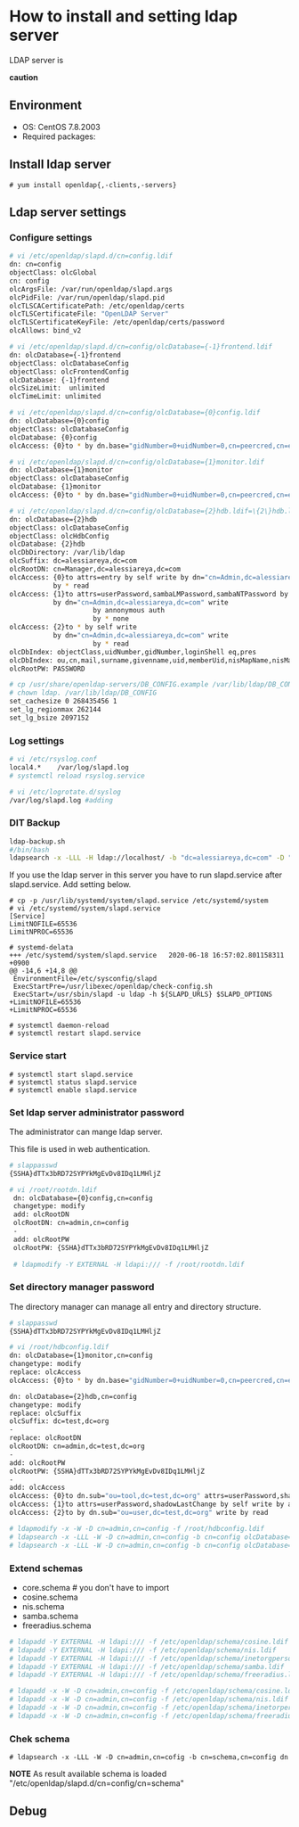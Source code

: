 # How to install and setting ldap server

LDAP server is 

**caution**

## Environment

- OS: CentOS 7.8.2003
- Required packages:




## Install ldap server

`# yum install openldap{,-clients,-servers}`

## Ldap server settings

### Configure settings

```bash
# vi /etc/openldap/slapd.d/cn=config.ldif
dn: cn=config
objectClass: olcGlobal
cn: config
olcArgsFile: /var/run/openldap/slapd.args
olcPidFile: /var/run/openldap/slapd.pid
olcTLSCACertificatePath: /etc/openldap/certs
olcTLSCertificateFile: "OpenLDAP Server"
olcTLSCertificateKeyFile: /etc/openldap/certs/password
olcAllows: bind_v2
```

```bash
# vi /etc/openldap/slapd.d/cn=config/olcDatabase={-1}frontend.ldif
dn: olcDatabase={-1}frontend
objectClass: olcDatabaseConfig
objectClass: olcFrontendConfig
olcDatabase: {-1}frontend
olcSizeLimit:  unlimited
olcTimeLimit: unlimited
```

```bash
# vi /etc/openldap/slapd.d/cn=config/olcDatabase={0}config.ldif
dn: olcDatabase={0}config
objectClass: olcDatabaseConfig
olcDatabase: {0}config
olcAccess: {0}to * by dn.base="gidNumber=0+uidNumber=0,cn=peercred,cn=external,cn=auth" manage by * none
```

```bash
# vi /etc/openldap/slapd.d/cn=config/olcDatabase={1}monitor.ldif
dn: olcDatabase={1}monitor
objectClass: olcDatabaseConfig
olcDatabase: {1}monitor
olcAccess: {0}to * by dn.base="gidNumber=0+uidNumber=0,cn=peercred,cn=external,cn=auth" read by dn.base="cn=Manager,dc=my-domain,dc=com" read by * none
```

```bash
# vi /etc/openldap/slapd.d/cn=config/olcDatabase={2}hdb.ldif=\{2\}hdb.ldif
dn: olcDatabase={2}hdb
objectClass: olcDatabaseConfig
objectClass: olcHdbConfig
olcDatabase: {2}hdb
olcDbDirectory: /var/lib/ldap
olcSuffix: dc=alessiareya,dc=com
olcRootDN: cn=Manager,dc=alessiareya,dc=com
olcAccess: {0}to attrs=entry by self write by dn="cn=Admin,dc=alessiareya,dc=com" write
           by * read
olcAccess: {1}to attrs=userPassword,sambaLMPassword,sambaNTPassword by self write
           by dn="cn=Admin,dc=alessiareya,dc=com" write 
					 by annonymous auth
					 by * none
olcAccess: {2}to * by self write
           by dn="cn=Admin,dc=alessiareya,dc=com" write
					 by * read 
olcDbIndex: objectClass,uidNumber,gidNumber,loginShell eq,pres
olcDbIndex: ou,cn,mail,surname,givenname,uid,memberUid,nisMapName,nisMapEntry eq,pres,sub
olcRootPW: PASSWORD
```

```bash
# cp /usr/share/openldap-servers/DB_CONFIG.example /var/lib/ldap/DB_CONFIG
# chown ldap. /var/lib/ldap/DB_CONFIG
set_cachesize 0 268435456 1
set_lg_regionmax 262144
set_lg_bsize 2097152
```

### Log settings
```bash
# vi /etc/rsyslog.conf
local4.*	/var/log/slapd.log
# systemctl reload rsyslog.service
```

```bash
# vi /etc/logrotate.d/syslog
/var/log/slapd.log #adding
```

### DIT Backup
```bash
ldap-backup.sh
#/bin/bash
ldapsearch -x -LLL -H ldap://localhost/ -b "dc=alessiareya,dc=com" -D "cn=Manager,dc=alessiareya,dc=com" -w password > BACKUP_FILE.ldif
```

If you use the ldap server in this server you have to run slapd.service after slapd.service.
Add setting below.

```
# cp -p /usr/lib/systemd/system/slapd.service /etc/systemd/system
# vi /etc/systemd/system/slapd.service
[Service]
LimitNOFILE=65536
LimitNPROC=65536

# systemd-delata
+++ /etc/systemd/system/slapd.service   2020-06-18 16:57:02.801158311 +0900
@@ -14,6 +14,8 @@
 EnvironmentFile=/etc/sysconfig/slapd
 ExecStartPre=/usr/libexec/openldap/check-config.sh
 ExecStart=/usr/sbin/slapd -u ldap -h ${SLAPD_URLS} $SLAPD_OPTIONS
+LimitNOFILE=65536
+LimitNPROC=65536

# systemctl daemon-reload
# systemctl restart slapd.service
```

### Service start
```
# systemctl start slapd.service
# systemctl status slapd.service
# systemctl enable slapd.service
```

### Set ldap server administrator password
The administrator can mange ldap server.

This file is used in web authentication.
```bash
# slappasswd
{SSHA}dTTx3bRD72SYPYkMgEvDv8IDq1LMHljZ

# vi /root/rootdn.ldif
 dn: olcDatabase={0}config,cn=config
 changetype: modify
 add: olcRootDN
 olcRootDN: cn=admin,cn=config
 -
 add: olcRootPW
 olcRootPW: {SSHA}dTTx3bRD72SYPYkMgEvDv8IDq1LMHljZ
 
 # ldapmodify -Y EXTERNAL -H ldapi:/// -f /root/rootdn.ldif
```

### Set directory manager password
The directory manager can manage all entry and directory structure.

```bash
# slappasswd
{SSHA}dTTx3bRD72SYPYkMgEvDv8IDq1LMHljZ

# vi /root/hdbconfig.ldif
dn: olcDatabase={1}monitor,cn=config
changetype: modify
replace: olcAccess
olcAccess: {0}to * by dn.base="gidNumber=0+uidNumber=0,cn=peercred,cn=external,cn=auth" read by dn.base="cn=admin,dc=test,dc=org" read by * none

dn: olcDatabase={2}hdb,cn=config
changetype: modify
replace: olcSuffix
olcSuffix: dc=test,dc=org
-
replace: olcRootDN
olcRootDN: cn=admin,dc=test,dc=org
-
add: olcRootPW
olcRootPW: {SSHA}dTTx3bRD72SYPYkMgEvDv8IDq1LMHljZ
-
add: olcAccess
olcAccess: {0}to dn.sub="ou=tool,dc=test,dc=org" attrs=userPassword,shadowLastChange by self write by anonymous auth by dn.sub="ou=user,dc=test,dc=org" write by dn.sub="ou=tool,dc=test,dc=org" write by users none
olcAccess: {1}to attrs=userPassword,shadowLastChange by self write by anonymous auth by dn.sub="ou=user,dc=test,dc=org" write by users none
olcAccess: {2}to by dn.sub="ou=user,dc=test,dc=org" write by read

# ldapmodify -x -W -D cn=admin,cn=config -f /root/hdbconfig.ldif
# ldapsearch -x -LLL -W -D cn=admin,cn=config -b cn=config olcDatabase={1}monitor
# ldapsearch -x -LLL -W -D cn=admin,cn=config -b cn=config olcDatabase={2}hdb
```

### Extend schemas
- core.schema # you don't have to import
- cosine.schema
- nis.schema
- samba.schema
- freeradius.schema

```bash
# ldapadd -Y EXTERNAL -H ldapi:/// -f /etc/openldap/schema/cosine.ldif
# ldapadd -Y EXTERNAL -H ldapi:/// -f /etc/openldap/schema/nis.ldif
# ldapadd -Y EXTERNAL -H ldapi:/// -f /etc/openldap/schema/inetorgperson.ldif
# ldapadd -Y EXTERNAL -H ldapi:/// -f /etc/openldap/schema/samba.ldif
# ldapadd -Y EXTERNAL -H ldapi:/// -f /etc/openldap/schema/freeradius.ldif

# ldapadd -x -W -D cn=admin,cn=config -f /etc/openldap/schema/cosine.ldif
# ldapadd -x -W -D cn=admin,cn=config -f /etc/openldap/schema/nis.ldif
# ldapadd -x -W -D cn=admin,cn=config -f /etc/openldap/schema/inetorperson.ldif
# ldapadd -x -W -D cn=admin,cn=config -f /etc/openldap/schema/freeradius.ldif
```

### Chek schema
`# ldapsearch -x -LLL -W -D cn=admin,cn=cofig -b cn=schema,cn=config dn`

**NOTE**
As result available schema is loaded "/etc/openldap/slapd.d/cn=config/cn=schema"

## Debug
